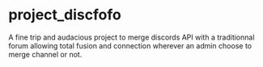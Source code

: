 # project_discfofo
A fine trip and audacious project to merge discords API with a traditionnal forum allowing total fusion and connection wherever an admin choose to merge channel or not.
